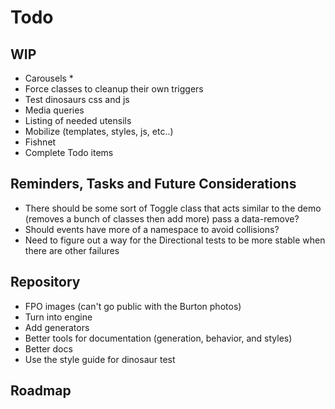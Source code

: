 
# Todo

## WIP
- Carousels *
- Force classes to cleanup their own triggers
- Test dinosaurs css and js
- Media queries
- Listing of needed utensils
- Mobilize (templates, styles, js, etc..)
- Fishnet
- Complete Todo items

## Reminders, Tasks and Future Considerations
- There should be some sort of Toggle class that acts similar to the
  demo (removes a bunch of classes then add more) pass a data-remove?
- Should events have more of a namespace to avoid collisions?
- Need to figure out a way for the Directional tests to be more stable
  when there are other failures

## Repository
- FPO images (can't go public with the Burton photos)
- Turn into engine
- Add generators
- Better tools for documentation (generation, behavior, and styles)
- Better docs
- Use the style guide for dinosaur test

## Roadmap

